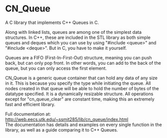 # CN_Queue
A C library that implements C++ Queues in C.

Along with linked lists, queues are among one of the simplest data structures. In C++, these are included in the STL library as both simple queues and deques which you can use by using "#include &lt;queue&gt;" and "#include &lt;deque&gt;". But in C, you have to make it yourself.

Queues are a FIFO (First-In-First-Out) structure, meaning you can push back, but can only pop front. In other words, you can add to the back of the queue, but you can only access the first element.

CN_Queue is a generic queue container that can hold any data of any size in it. This is because you specify the type while initiating the queue. All nodes created in that queue will be able to hold the number of bytes of the datatype specified. It is a dynamically resizable structure. All operations except for "cn_queue_clear" are constant time, making this an extremely fast and efficient library.

Full documentation at: <a href = "http://web.eecs.utk.edu/~ssmit285/lib/cn_queue/index.html">http://web.eecs.utk.edu/~ssmit285/lib/cn_queue/index.html</a></br>The documentation has details and examples on every single function in the library, as well as a guide comparing it to C++ Queues.
